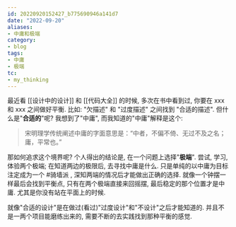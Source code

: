 ```yaml
---
id: 20220920152427_b775690946a141d7
date: "2022-09-20"
aliases:
- 中庸和极端
category:
- blog
tags:
- 中庸
- 极端
tc:
- my_thinking
---
```


最近看 [[设计中的设计]] 和 [[代码大全]] 的时候,
    多次在书中看到过, 你要在 xxx 和 xxx 之间做好平衡.
    比如: "欠描述" 和 "过度描述" 之间找到 "合适的描述".
但什么是"**合适的**"呢? 
    我想到了"中庸", 而我知道的"中庸"解释是这个:

> 宋明理学传统阐述中庸的字面意思是：“中者，不偏不倚、无过不及之名；庸，平常也。”

那如何追求这个境界呢? 
个人得出的结论是, 在一个问题上选择"**极端**".
尝试, 学习, 体验两个极端;
在知道两边的极限后, 去寻找中庸是什么.
只是单纯的以中庸为目标注定成为一个 #骑墙派 ,
    深知两端的情况后才能做出正确的选择.
就像一个钟摆一样最后会找到平衡点,
    只有在两个极端直接来回摇摆, 最后稳定的那个位置才是中庸.
    尤其是你没有站在平面上的时候.

就像"合适的设计"是在做过(看过)"过度设计"和"不设计"之后才能知道的.
并且不是一两个项目能磨练出来的, 需要不断的去实践找到那种平衡的感觉.